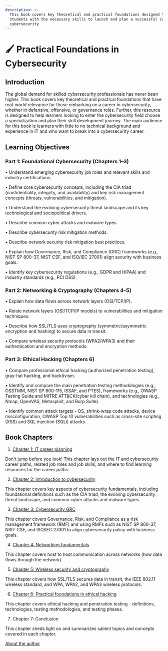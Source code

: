 ```yaml
---
description: >-
  This book covers key theoretical and practical foundations designed to equip
  students with the necessary skills to launch and plan a successful career in
  cybersecurity
---
```


# 🖌️ Practical Foundations in Cybersecurity

## Introduction

The global demand for skilled cybersecurity professionals has never been higher. This book covers key theoretical and practical foundations that have real-world relevance for those embarking on a career in cybersecurity, whether in defensive, offensive, or governance roles. Further, this resource is designed to help learners looking to enter the cybersecurity field choose a specialization and plan their skill development journey. The main audience for this book is learners with little to no technical background and experience in IT and who want to break into a cybersecurity career.

## Learning Objectives

### Part 1: Foundational Cybersecurity (Chapters 1–3)

• Understand emerging cybersecurity job roles and relevant skills and industry certifications.

• Define core cybersecurity concepts, including the CIA triad (confidentiality, integrity, and availability) and key risk management concepts (threats, vulnerabilities, and mitigation).

• Understand the evolving cybersecurity threat landscape and its key technological and sociopolitical drivers.

• Describe common cyber attacks and malware types.

• Describe cybersecurity risk mitigation methods.

• Describe network security risk mitigation best practices.

• Explain how Governance, Risk, and Compliance (GRC) frameworks (e.g., NIST SP 800-37, NIST CSF, and ISO/IEC 27001) align security with business goals.

• Identify key cybersecurity regulations (e.g., GDPR and HIPAA) and industry standards (e.g., PCI DSS).

### Part 2: Networking & Cryptography (Chapters 4–5)

• Explain how data flows across network layers (OSI/TCP/IP).

• Relate network layers (OSI/TCP/IP models) to vulnerabilities and mitigation techniques.

• Describe how SSL/TLS uses cryptography (symmetric/asymmetric encryption and hashing) to secure data in transit.

• Compare wireless security protocols (WPA2/WPA3) and their authentication and encryption methods.

### Part 3: Ethical Hacking (Chapters 6)

• Compare professional ethical hacking (authorized penetration testing), gray-hat hacking, and hacktivism.

• Identify and compare the main penetration testing methodologies (e.g., OSSTMM, NIST SP 800-115, ISSAF, and PTES), frameworks (e.g., OWASP Testing Guide and MITRE ATT\&CK/cyber kill chain), and technologies (e.g., Nmap, OpenVAS, Metasploit, and Burp Suite).

• Identify common attack targets - OS, shrink-wrap code attacks, device misconfiguration, OWASP Top 10 vulnerabilities such as cross-site scripting (XSS) and SQL injection (SQLi) attacks.

## Book Chapters

1. [Chapter 1: IT career planning](1.-it-career-planning/introduction-it-career-planning.md)

Don't jump before you look! This chapter lays out the IT and cybersecurity career paths, related job roles and job skills, and where to find learning resources for the career paths.

2. [Chapter 2: Introduction to cybersecurity](2.-introduction-to-cybersecurity/introduction-introduction-to-cybersecurity.md)

This chapter covers key aspects of cybersecurity fundamentals, including foundational definitions such as the CIA triad, the evolving cybersecurity threat landscape, and common cyber attacks and malware types.

3. [Chapter 3: Cybersecurity GRC](3.-cybersecurity-grc/introduction-cybersecurity-grc.md)

This chapter covers Governance, Risk, and Compliance as a risk management framework (RMF) and using RMFs such as NIST SP 800-37, NIST CSF, and ISO/IEC 27001 to align cybersecurity policy with business goals.

4. [Chapter 4: Networking fundamentals](4.-networking-fundamentals/introduction-networking-fundamentals.md)

This chapter covers host to host communication across networks (how data flows through the network).

5. [Chapter 5: Wireless security and cryptography](5.-wireless-security-and-cryptography/introduction-wireless-security-and-cryptography.md)

This chapter covers how SSL/TLS secures data in transit, the IEEE 802.11 wireless standard, and WPA, WPA2, and WPA3 wireless protocols.

6. [Chapter 6: Practical foundations in ethical hacking ](6.-practical-foundations-in-ethical-hacking/introduction-practical-foundations-in-ethical-hacking/)

This chapter covers ethical hacking and penetration testing - definitions, technologies, testing methodologies, and testing phases.

7. Chapter 7: Conclusion

This chapter sheds light on and summarizes salient topics and concepts covered in each chapter.

[About the author](https://itnetworkingskills.wordpress.com/baha-abu-shaqra-academic-publications/)
